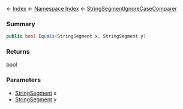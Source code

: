 ← [Index](Api-Index) ← [Namespace Index](Namespace-Index) ← [StringSegmentIgnoreCaseComparer](VRage.Game.ModAPI.Ingame.Utilities.StringSegmentIgnoreCaseComparer)

### Summary

```csharp
public bool Equals(StringSegment x, StringSegment y)
```

### Returns

[bool](https://docs.microsoft.com/en-us/dotnet/api/system.boolean?view=netframework-4.6)

### Parameters

* [StringSegment](VRage.Game.ModAPI.Ingame.Utilities.StringSegment) x
* [StringSegment](VRage.Game.ModAPI.Ingame.Utilities.StringSegment) y
